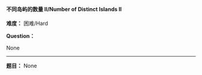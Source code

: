 #### 不同岛屿的数量 II/Number of Distinct Islands II
**难度：** 困难/Hard

**Question：** 

None

------

**题目：** 
None
